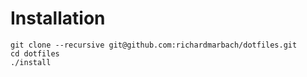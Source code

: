 Installation
============

```
git clone --recursive git@github.com:richardmarbach/dotfiles.git
cd dotfiles
./install
```
